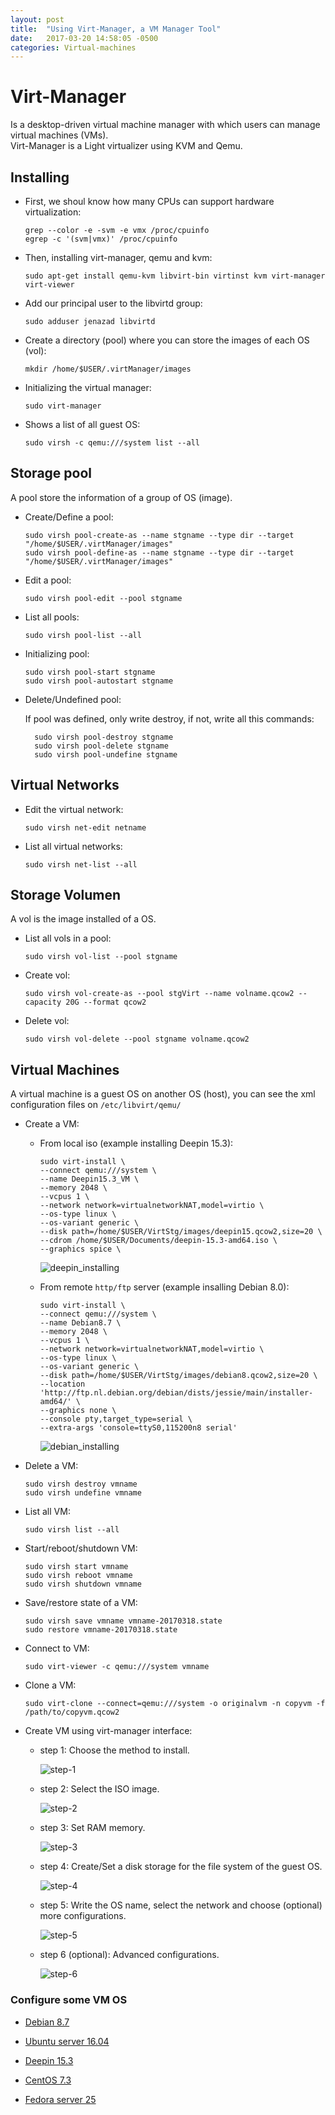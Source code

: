 ```yaml
---
layout: post
title:  "Using Virt-Manager, a VM Manager Tool"
date:   2017-03-20 14:58:05 -0500
categories: Virtual-machines
---
```

# Virt-Manager

Is a desktop-driven virtual machine manager with which users can manage virtual machines (VMs).  
Virt-Manager is a Light virtualizer using KVM and Qemu.

## Installing

* First, we shoul know how many CPUs can support hardware virtualization:

      grep --color -e -svm -e vmx /proc/cpuinfo
      egrep -c '(svm|vmx)' /proc/cpuinfo

* Then, installing virt-manager, qemu and kvm:

      sudo apt-get install qemu-kvm libvirt-bin virtinst kvm virt-manager virt-viewer

* Add our principal user to the libvirtd group:

      sudo adduser jenazad libvirtd

* Create a directory (pool) where you can store the images of each OS (vol):

      mkdir /home/$USER/.virtManager/images

* Initializing the virtual manager:

      sudo virt-manager

* Shows a list of all guest OS:

      sudo virsh -c qemu:///system list --all

## Storage pool

A pool store the information of a group of OS (image).

* Create/Define a pool:

      sudo virsh pool-create-as --name stgname --type dir --target "/home/$USER/.virtManager/images"
      sudo virsh pool-define-as --name stgname --type dir --target "/home/$USER/.virtManager/images"

* Edit a pool:

      sudo virsh pool-edit --pool stgname

* List all pools:

      sudo virsh pool-list --all

* Initializing pool:

      sudo virsh pool-start stgname
      sudo virsh pool-autostart stgname

* Delete/Undefined pool:

  If pool was defined, only write destroy, if not, write all this commands:

        sudo virsh pool-destroy stgname
        sudo virsh pool-delete stgname
        sudo virsh pool-undefine stgname

## Virtual Networks

* Edit the virtual network:

      sudo virsh net-edit netname

* List all virtual networks:

      sudo virsh net-list --all

## Storage Volumen

A vol is the image installed of a OS.

* List all vols in a pool:

      sudo virsh vol-list --pool stgname

* Create vol:

      sudo virsh vol-create-as --pool stgVirt --name volname.qcow2 --capacity 20G --format qcow2

* Delete vol:

      sudo virsh vol-delete --pool stgname volname.qcow2

## Virtual Machines

A virtual machine is a guest OS on another OS (host), you can see the xml configuration files on `/etc/libvirt/qemu/`

* Create a VM:

    * From local iso (example installing Deepin 15.3):

          sudo virt-install \
          --connect qemu:///system \
          --name Deepin15.3_VM \
          --memory 2048 \
          --vcpus 1 \
          --network network=virtualnetworkNAT,model=virtio \
          --os-type linux \
          --os-variant generic \
          --disk path=/home/$USER/VirtStg/images/deepin15.qcow2,size=20 \
          --cdrom /home/$USER/Documents/deepin-15.3-amd64.iso \
          --graphics spice \

      ![deepin_installing](/assets/VM_emulator/virt-manager/installing_deepin.png)

    * From remote `http/ftp` server (example insalling Debian 8.0):
    
          sudo virt-install \
          --connect qemu:///system \
          --name Debian8.7 \
          --memory 2048 \
          --vcpus 1 \
          --network network=virtualnetworkNAT,model=virtio \
          --os-type linux \
          --os-variant generic \
          --disk path=/home/$USER/VirtStg/images/debian8.qcow2,size=20 \
          --location 'http://ftp.nl.debian.org/debian/dists/jessie/main/installer-amd64/' \
          --graphics none \
          --console pty,target_type=serial \
          --extra-args 'console=ttyS0,115200n8 serial'

      ![debian_installing](/assets/VM_emulator/virt-manager/installing_debian.png)

* Delete a VM:

      sudo virsh destroy vmname
      sudo virsh undefine vmname

* List all VM:

      sudo virsh list --all

* Start/reboot/shutdown VM:

      sudo virsh start vmname
      sudo virsh reboot vmname
      sudo virsh shutdown vmname

* Save/restore state of a VM:

      sudo virsh save vmname vmname-20170318.state
      sudo restore vmname-20170318.state

* Connect to VM:

      sudo virt-viewer -c qemu:///system vmname

* Clone a VM:

      sudo virt-clone --connect=qemu:///system -o originalvm -n copyvm -f /path/to/copyvm.qcow2

* Create VM using virt-manager interface:

    * step 1: Choose the method to install.

      ![step-1](/assets/VM_emulator/virt-manager/create_VM_step_1.png)

    * step 2: Select the ISO image.

      ![step-2](/assets/VM_emulator/virt-manager/create_VM_step_2.png)

    * step 3: Set RAM memory.

      ![step-3](/assets/VM_emulator/virt-manager/create_VM_step_3.png)

    * step 4: Create/Set a disk storage for the file system of the guest OS.

      ![step-4](/assets/VM_emulator/virt-manager/create_VM_step_4.png)

    * step 5: Write the OS name, select the network and choose (optional) more configurations.

      ![step-5](/assets/VM_emulator/virt-manager/create_VM_step_5.png)

    * step 6 (optional): Advanced configurations.

      ![step-6](/assets/VM_emulator/virt-manager/create_VM_step_final.png)

### Configure some VM OS

* [Debian 8.7][debian-networking]

* [Ubuntu server 16.04][ubuntu-networking]

* [Deepin 15.3][deepin-networking]

* [CentOS 7.3][centos-networking]

* [Fedora server 25][fedora-networking]


[debian-networking]: /pages/debian_networking
[ubuntu-networking]: /pages/ubuntu_networking
[deepin-networking]: /pages/deepin_networking
[redhat-networking]: /pages/redhat_networking
[centos-networking]: /pages/centos_networking
[fedora-networking]: /pages/fedora_networking

